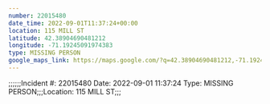 ```yaml
---
number: 22015480
date_time: 2022-09-01T11:37:24+00:00
location: 115 MILL ST
latitude: 42.38904690481212
longitude: -71.19245091974383
type: MISSING PERSON
google_maps_link: https://maps.google.com/?q=42.38904690481212,-71.19245091974383
---
```


;;;;;;Incident #: 22015480  Date: 2022-09-01 11:37:24   Type: MISSING PERSON;;;Location: 115 MILL ST;;;

